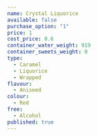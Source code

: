 ```yaml
---
name: Crystal Liquorice
available: false
purchase_option: "1"
price: 1
cost_price: 0.6
container_water_weight: 919
container_sweets_weight: 0
type: 
  - Caramel
  - Liquorice
  - Wrapped
flavour: 
  - Aniseed
colour: 
  - Red
free: 
  - Alcohol
published: true
---
```

